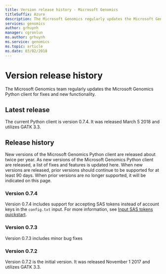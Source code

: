 ```yaml
---
title: Version release history - Microsoft Genomics
titleSuffix: Azure
description: The Microsoft Genomics regularly updates the Microsoft Genomics Python client for fixes and new functionality. 
services: genomics
author: grhuynh
manager: cgronlun
ms.author: grhuynh
ms.service: genomics
ms.topic: article
ms.date: 03/02/2018
---
```


# Version release history
The Microsoft Genomics team regularly updates the Microsoft Genomics Python client for fixes and new functionality. 

## Latest release
The current Python client is version 0.7.4. It was released March 5 2018 and utilizes GATK 3.3. 


## Release history 
New versions of the Microsoft Genomics Python client are released about twice per year. As new versions of the Microsoft Genomics Python client are released, a list of fixes and features is updated here. When new versions are released, prior versions should continue to be supported for at least 90 days. When prior versions are no longer supported, it will be indicated on this page. 

### Version 0.7.4
Version 0.7.4 includes support for accepting SAS tokens instead of account keys in the `config.txt` input. For more information, see [Input SAS tokens quickstart](quickstart-input-sas.md). 

### Version 0.7.3
Version 0.7.3 includes minor bug fixes

### Version 0.7.2
Version 0.7.2 is the initial version. It was released November 1 2017 and utilizes GATK 3.3.